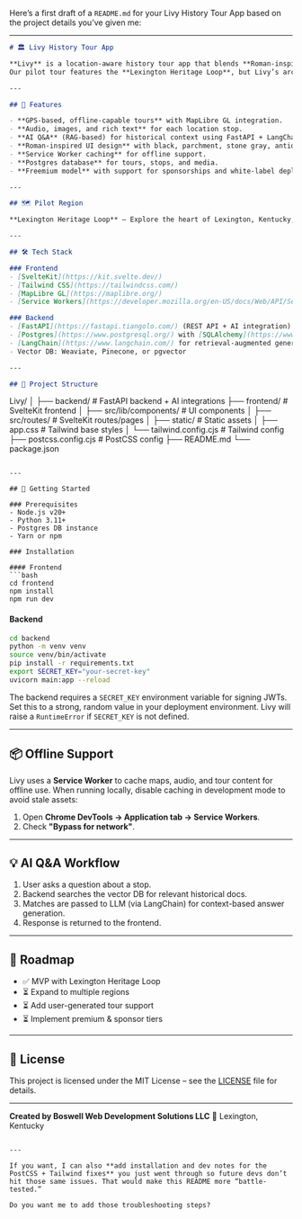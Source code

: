 Here’s a first draft of a `README.md` for your Livy History Tour App based on the project details you’ve given me:

---

```markdown
# 🏛️ Livy History Tour App

**Livy** is a location-aware history tour app that blends **Roman-inspired design** with **modern mapping**, **offline audio guides**, and **AI-powered Q&A**.  
Our pilot tour features the **Lexington Heritage Loop**, but Livy’s architecture supports scalable, location-based storytelling for any region.

---

## 📜 Features

- **GPS-based, offline-capable tours** with MapLibre GL integration.
- **Audio, images, and rich text** for each location stop.
- **AI Q&A** (RAG-based) for historical context using FastAPI + LangChain.
- **Roman-inspired UI design** with black, parchment, stone gray, antique gold, laurel wreath, and column motifs.
- **Service Worker caching** for offline support.
- **Postgres database** for tours, stops, and media.
- **Freemium model** with support for sponsorships and white-label deployments.

---

## 🗺️ Pilot Region

**Lexington Heritage Loop** – Explore the heart of Lexington, Kentucky, with curated stops that blend local history and immersive storytelling.

---

## 🛠️ Tech Stack

### Frontend
- [SvelteKit](https://kit.svelte.dev/)  
- [Tailwind CSS](https://tailwindcss.com/)  
- [MapLibre GL](https://maplibre.org/)  
- [Service Workers](https://developer.mozilla.org/en-US/docs/Web/API/Service_Worker_API) for offline caching

### Backend
- [FastAPI](https://fastapi.tiangolo.com/) (REST API + AI integration)
- [Postgres](https://www.postgresql.org/) with [SQLAlchemy](https://www.sqlalchemy.org/)
- [LangChain](https://www.langchain.com/) for retrieval-augmented generation (RAG)
- Vector DB: Weaviate, Pinecone, or pgvector

---

## 📂 Project Structure

```

Livy/
│
├── backend/                 # FastAPI backend + AI integrations
├── frontend/                # SvelteKit frontend
│   ├── src/lib/components/  # UI components
│   ├── src/routes/          # SvelteKit routes/pages
│   ├── static/              # Static assets
│   ├── app.css              # Tailwind base styles
│   └── tailwind.config.cjs  # Tailwind config
├── postcss.config.cjs       # PostCSS config
├── README.md
└── package.json

````

---

## 🚀 Getting Started

### Prerequisites
- Node.js v20+
- Python 3.11+
- Postgres DB instance
- Yarn or npm

### Installation

#### Frontend
```bash
cd frontend
npm install
npm run dev
````

#### Backend

```bash
cd backend
python -m venv venv
source venv/bin/activate
pip install -r requirements.txt
export SECRET_KEY="your-secret-key"
uvicorn main:app --reload
```

The backend requires a `SECRET_KEY` environment variable for signing JWTs. Set this to a strong, random value in your deployment environment. Livy will raise a `RuntimeError` if `SECRET_KEY` is not defined.

---

## 📦 Offline Support

Livy uses a **Service Worker** to cache maps, audio, and tour content for offline use.
When running locally, disable caching in development mode to avoid stale assets:

1. Open **Chrome DevTools → Application tab → Service Workers**.
2. Check **"Bypass for network"**.

---

## 💡 AI Q\&A Workflow

1. User asks a question about a stop.
2. Backend searches the vector DB for relevant historical docs.
3. Matches are passed to LLM (via LangChain) for context-based answer generation.
4. Response is returned to the frontend.

---

## 📅 Roadmap

* ✅ MVP with Lexington Heritage Loop
* ⏳ Expand to multiple regions
* ⏳ Add user-generated tour support
* ⏳ Implement premium & sponsor tiers

---

## 📄 License

This project is licensed under the MIT License – see the [LICENSE](LICENSE) file for details.

---

**Created by Boswell Web Development Solutions LLC**
📍 Lexington, Kentucky

```

---

If you want, I can also **add installation and dev notes for the PostCSS + Tailwind fixes** you just went through so future devs don’t hit those same issues. That would make this README more “battle-tested.”  

Do you want me to add those troubleshooting steps?
```
